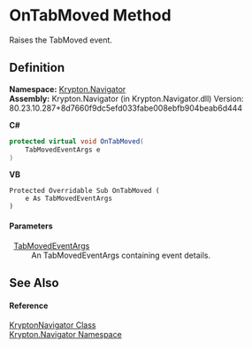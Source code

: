 # OnTabMoved Method


Raises the TabMoved event.



## Definition
**Namespace:** <a href="a21ac074-d119-3dc6-bd1c-d3a12c0128bc.md">Krypton.Navigator</a>  
**Assembly:** Krypton.Navigator (in Krypton.Navigator.dll) Version: 80.23.10.287+8d7660f9dc5efd033fabe008ebfb904beab6d444

**C#**
``` C#
protected virtual void OnTabMoved(
	TabMovedEventArgs e
)
```
**VB**
``` VB
Protected Overridable Sub OnTabMoved ( 
	e As TabMovedEventArgs
)
```



#### Parameters
<dl><dt>  <a href="0b43c83b-b8a2-f7ca-015d-2419630d5849.md">TabMovedEventArgs</a></dt><dd>An TabMovedEventArgs containing event details.</dd></dl>

## See Also


#### Reference
<a href="5b32a15b-85d7-1db8-3c10-e43632f905eb.md">KryptonNavigator Class</a>  
<a href="a21ac074-d119-3dc6-bd1c-d3a12c0128bc.md">Krypton.Navigator Namespace</a>  
